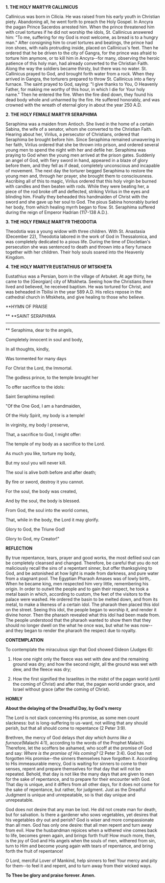 
**1. THE HOLY MARTYR CALLINICUS**

Callinicus was born in Cilicia. He was raised from his early youth in Christian piety. Abandoning all, he went forth to preach the Holy Gospel. In Ancyra the pagan Prince Sacerdos arrested him. When the prince threatened him with cruel tortures if he did not worship the idols, St. Callinicus answered him: "To me, suffering for my God is most welcome, as bread is to a hungry man." After consigning him to cruel tortures and beatings, the prince had iron shoes, with nails protruding inside, placed on Callinicus's feet. Then he ordered that he be driven to the city of Gangra, for the prince was afraid to torture him anymore, or to kill him in Ancyra--for many, observing the heroic patience of this holy man, had already converted to the Christian Faith. Along the way the soldiers became thirsty, but there was no water. St. Callinicus prayed to God, and brought forth water from a rock. When they arrived in Gangra, the torturers prepared to throw St. Callinicus into a fiery furnace. The saint prayed to God, saying: "I give thanks to You, O Heavenly Father, for making me worthy of this hour, in which I die for Your holy name." Then he entered the fire. When the fire died down, they found his dead body whole and unharmed by the fire. He suffered honorably, and was crowned with the wreath of eternal glory in about the year 250 A.D.

**2. THE HOLY FEMALE MARTYR SERAPHIMA**

Seraphima was a maiden from Antioch. She lived in the home of a certain Sabina, the wife of a senator, whom she converted to the Christian Faith. Hearing about her, Virilus, a persecutor of Christians, ordered that Seraphima be brought before him. Since Seraphima remained unwavering in her faith, Virilus ordered that she be thrown into prison, and ordered several young men to spend the night with her and defile her. Seraphima was praying to God when the young men arrived at the prison gates. Suddenly an angel of God, with fiery sword in hand, appeared in a blaze of glory before them, and they fell as if dead, completely unconscious and incapable of movement. The next day the torturer begged Seraphima to restore the young men and, through her prayer, she brought them to consciousness. Ascribing all of this to magic, Virilus ordered that this holy virgin be burned with candles and then beaten with rods. While they were beating her, a piece of the rod broke off and deflected, striking Virilus in the eyes and blinding him. Finally they beheaded this handmaiden of Christ with the sword and she gave up her soul to God. The pious Sabina honorably buried her body, from which healing myrrh began to flow. St. Seraphima suffered during the reign of Emperor Hadrian (117-138 A.D.).

**3. THE HOLY FEMALE MARTYR THEODOTIA**

Theodotia was a young widow with three children. With St. Anastasia (December 22), Theodotia labored in the work of God in Thessalonica, and was completely dedicated to a pious life. During the time of Diocletian's persecution she was sentenced to death and thrown into a fiery furnace together with her children. Their holy souls soared into the Heavenly Kingdom.

**4. THE HOLY MARTYR EUSTATHIUS OF MTSKHETA**

Eustathius was a Persian, born in the village of Arbuket. At age thirty, he came to the [Georgian] city of Mtskheta. Seeing how the Christians there lived and believed, he received baptism. He was tortured for Christ, and was beheaded in Tbilisi in the year 589 A.D. His relics repose in the cathedral church in Mtskheta, and give healing to those who believe.


**HYMN OF PRAISE
 
**
**SAINT SERAPHIMA
**** 
**
Seraphima, dear to the angels,
 

Completely innocent in soul and body,
 

In all thoughts, kindly,
 

Was tormented for many days
 

For Christ the Lord, the Immortal.
 

The godless prince, to the temple brought her
 

To offer sacrifice to the idols:
 

Saint Seraphima replied:
 

"Of the One God, I am a handmaiden,
 

Of the Holy Spirit, my body is a temple!
 

In virginity, my body I preserve,
 

That, a sacrifice to God, I might offer:
 

The temple of my body as a sacrifice to the Lord.
 

As much you like, torture my body,
 

But my soul you will never kill.
 

The soul is alive both before and after death;
 

By fire or sword, destroy it you cannot.
 

For the soul, the body was created,
 

And by the soul, the body is blessed.
 

From God, the soul into the world comes,
 

That, while in the body, the Lord it may glorify.
 

Glory to God, the Triune God!
 

Glory to God, my Creator!"
 

**REFLECTION**

By true repentance, tears, prayer and good works, the most defiled soul can be completely cleansed and changed. Therefore, be careful that you do not maliciously recall the sins of a repentant sinner, but offer thanksgiving to God, and be astonished at how light is made from darkness, and pure water from a stagnant pool. The Egyptian Pharaoh Amases was of lowly birth,. When he became king, men respected him very little, remembering his origin. In order to outwit the people and to gain their respect, he took a metal basin in which, according to custom, the feet of the visitors to the palace were washed. He ordered the basin to be melted down, and from its metal, to make a likeness of a certain idol. The pharaoh then placed this idol on the street. Seeing this idol, the people began to worship it, and render it divine honor. Then the pharaoh revealed what this idol had been made from. The people understood that the pharaoh wanted to show them that they should no longer dwell on the what he once was, but what he was now--and they began to render the pharaoh the respect due to royalty.


**CONTEMPLATION**


To contemplate the miraculous sign that God showed Gideon (Judges 6):

1.  How one night only the fleece was wet with dew and the remaining ground was dry; and how the second night, all the ground was wet with dew, and the fleece was dry;

1.  How the first signified the Israelites in the midst of the pagan world (until the coming of Christ) and after that, the pagan world under grace, and Israel without grace (after the coming of Christ).


**HOMILY**


**About the delaying of the Dreadful Day, by God's mercy**

The Lord is not slack concerning His promise, as some men count slackness: but is long-suffering to us-ward, not willing that any should perish, but that all should come to repentance (2 Peter 3:9).

Brethren, the mercy of God delays *that day which burns like a furnace*(Malachi 4:1), according to the words of the Prophet Malachi. Therefore, let the scoffers be ashamed, who scoff at the promise of God and say: *Where is the promise of His coming?* (2 Peter 3:4). God has not forgotten His promise--the sinners themselves have forgotten it. According to His immeasurable mercy, God is waiting for sinners to come to their senses, repent and prepare themselves for that day that will not be repeated. Behold, that day is not like the many days that are given to men for the sake of repentance, and to prepare for their encounter with God. That day is unique, and it differs from all other days, for it does not come for the sake of repentance, but rather, for judgment. Just as the Dreadful Judgment is unique and unrepeatable, so is that day unique and unrepeatable.

God does not desire that any man be lost. He did not create man for death, but for salvation. Is there a gardener who sows vegetables, yet desires that his vegetables dry out and perish? God is wiser and more compassionate than all men. God has only one desire: that all men repent and turn away from evil. How the husbandman rejoices when a withered vine comes back to life, becomes green again, and brings forth fruit! How much more, then, is the joy of God and His angels when the souls of men, withered from sin, turn to Him and become young again with tears of repentance, and bring forth the fruit of repentance!

O Lord, merciful Lover of Mankind, help sinners to feel Your mercy and pity for them--to feel it and repent, and to turn away from their wicked ways.

**To Thee be glory and praise forever. Amen.**
